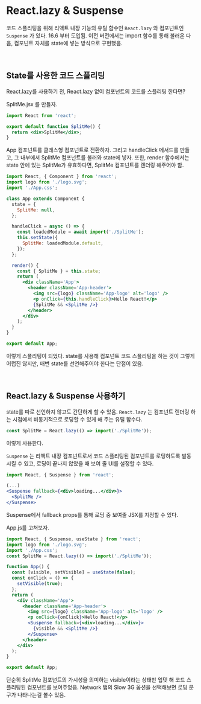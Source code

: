 # React.lazy & Suspense

코드 스플리팅을 위해 리액트 내장 기능의 유틸 함수인 `React.lazy` 와 컴포넌트인 `Suspense` 가 있다. 16.6 부터 도입됨. 이전 버전에서는 import 함수를 통해 불러온 다음, 컴포넌트 자체를 state에 넣는 방식으로 구현했음.

<br/>

## State를 사용한 코드 스플리팅

React.lazy를 사용하기 전, React.lazy 없이 컴포넌트의 코드를 스플리팅 한다면?

SplitMe.jsx 를 만들자.

```jsx
import React from 'react';

export default function SplitMe() {
  return <div>SplitMe</div>;
}
```

App 컴포넌트를 클래스형 컴포넌트로 전환하자. 그리고 handleClick 메서드를 만들고, 그 내부에서 SplitMe 컴포넌트를 불러와 state에 넣자. 또한, render 함수에서는 state 안에 있는 SplitMe가 유효하다면, SplitMe 컴포넌트를 렌더링 해주어야 함.

```jsx
import React, { Component } from 'react';
import logo from './logo.svg';
import './App.css';

class App extends Component {
  state = {
    SplitMe: null,
  };

  handleClick = async () => {
    const loadedModule = await import('./SplitMe');
    this.setState({
      SplitMe: loadedModule.default,
    });
  };

  render() {
    const { SplitMe } = this.state;
    return (
      <div className='App'>
        <header className='App-header'>
          <img src={logo} className='App-logo' alt='logo' />
          <p onClick={this.handleClick}>Hello React!</p>
          {SplitMe && <SplitMe />}
        </header>
      </div>
    );
  }
}

export default App;
```

이렇게 스플리팅이 되었다. state를 사용해 컴포넌트 코드 스플리팅을 하는 것이 그렇게 어렵진 않지만, 매번 state를 선언해주어야 한다는 단점이 있음.

<br/>

## React.lazy & Suspense 사용하기

state를 따로 선언하지 않고도 간단하게 할 수 있음. `React.lazy` 는 컴포넌트 렌더링 하는 시점에서 비동기적으로 로딩할 수 있게 해 주는 유틸 함수다.

```js
const SplitMe = React.lazy(() => import('./SplitMe'));
```

이렇게 사용한다.

`Suspense` 는 리액트 내장 컴포넌트로서 코드 스플리팅된 컴포넌트를 로딩하도록 발동시킬 수 있고, 로딩이 끝나지 않았을 때 보여 줄 UI를 설정할 수 있다.

```jsx
import React, { Suspense } from 'react';

(...)
<Suspense fallback={<div>loading...</div>}>
  <SplitMe />
</Suspense>
```

Suspense에서 fallback props를 통해 로딩 중 보여줄 JSX를 지정할 수 있다.

App.js를 고쳐보자.

```jsx
import React, { Suspense, useState } from 'react';
import logo from './logo.svg';
import './App.css';
const SplitMe = React.lazy(() => import('./SplitMe'));

function App() {
  const [visible, setVisible] = useState(false);
  const onClick = () => {
    setVisible(true);
  };
  return (
    <div className='App'>
      <header className='App-header'>
        <img src={logo} className='App-logo' alt='logo' />
        <p onClick={onClick}>Hello React!</p>
        <Suspense fallback={<div>loading...</div>}>
          {visible && <SplitMe />}
        </Suspense>
      </header>
    </div>
  );
}

export default App;
```

단순히 SplitMe 컴포넌트의 가시성을 의미하는 visible이라는 상태만 업뎃 해 코드 스플리팅된 컴포넌트를 보여주었음. Network 탭의 Slow 3G 옵션을 선택해보면 로딩 문구가 나타나는걸 볼수 있음.
